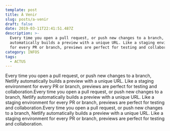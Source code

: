 ```yaml
---
template: post
title: À Venir
slug: posts/a-venir
draft: false
date: 2019-03-11T22:41:51.487Z
description: >-
  Every time you open a pull request, or push new changes to a branch, Netlify
  automatically builds a preview with a unique URL. Like a staging environment
  for every PR or branch, previews are perfect for testing and collaboration.
category: INFOS
tags:
  - ACTUS
---
```

Every time you open a pull request, or push new changes to a branch, Netlify automatically builds a preview with a unique URL. Like a staging environment for every PR or branch, previews are perfect for testing and collaboration.Every time you open a pull request, or push new changes to a branch, Netlify automatically builds a preview with a unique URL. Like a staging environment for every PR or branch, previews are perfect for testing and collaboration.Every time you open a pull request, or push new changes to a branch, Netlify automatically builds a preview with a unique URL. Like a staging environment for every PR or branch, previews are perfect for testing and collaboration.
